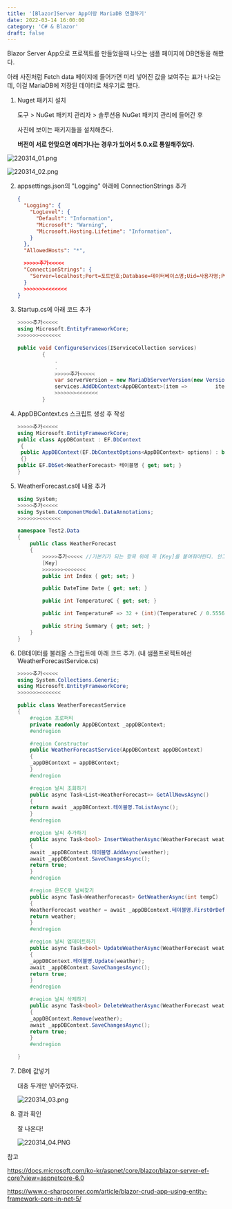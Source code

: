 ```yaml
---
title: '[Blazor]Server App이랑 MariaDB 연결하기'
date: 2022-03-14 16:00:00
category: 'C# & Blazor'
draft: false
---
```


Blazor Server App으로 프로젝트를 만들었을때 나오는 샘플 페이지에 DB연동을 해봤다.

아래 사진처럼 Fetch data 페이지에 들어가면 미리 넣어진 값을 보여주는 표가 나오는데, 이걸 MariaDB에 저장된 데이터로 채우기로 했다.

1. Nuget 패키지 설치
   
   도구 > NuGet 패키지 관리자 > 솔루션용 NuGet 패키지 관리에 들어간 후
   
   사진에 보이는 패키지들을 설치해준다.
   
   **버전이 서로 안맞으면 에러가나는 경우가 있어서 5.0.x로 통일해주었다.**

![220314_01.png](./images/220314_01.png)

![220314_02.png](.\images\220314_02.png)

2. appsettings.json의 "Logging" 아래에 ConnectionStrings 추가
   
   ```json
   {
     "Logging": {
       "LogLevel": {
         "Default": "Information",
         "Microsoft": "Warning",
         "Microsoft.Hosting.Lifetime": "Information",
       }
     },
     "AllowedHosts": "*",
   
     >>>>>추가<<<<<
     "ConnectionStrings": {
       "Server=localhost;Port=포트번호;Database=데이터베이스명;Uid=사용자명;Pwd=암호;SslMode=None;"
     }
     >>>>>>><<<<<<<
   }
   ```

3. Startup.cs에 아래 코드 추가
   
   ```cs
   >>>>>추가<<<<<
   using Microsoft.EntityFrameworkCore;
   >>>>>>><<<<<<<
   
   public void ConfigureServices(IServiceCollection services)
           {
               .
               .
               >>>>>추가<<<<<
               var serverVersion = new MariaDbServerVersion(new Version(10, 6, 5));
               services.AddDbContext<AppDBContext>(item =>         item.UseMySql(Configuration.GetConnectionString("이름정하기"), serverVersion));
               >>>>>>><<<<<<<
           }
   ```

4. AppDBContext.cs 스크립트 생성 후 작성
   
   ```cs
   >>>>>추가<<<<<
   using Microsoft.EntityFrameworkCore;
   public class AppDBContext : EF.DbContext
    {
    public AppDBContext(EF.DbContextOptions<AppDBContext> options) : base(options)
    {}
   public EF.DbSet<WeatherForecast> 테이블명 { get; set; }
   }
   ```

5. WeatherForecast.cs에 내용 추가
   
   ```cs
   using System;
   >>>>>추가<<<<<
   using System.ComponentModel.DataAnnotations;
   >>>>>>><<<<<<<
   
   namespace Test2.Data
   {
       public class WeatherForecast
       {
           >>>>>추가<<<<< //기본키가 되는 항목 위에 꼭 [Key]를 붙여줘야한다. 안그럼 기본키가 없다는 오류가남.
           [Key]
           >>>>>>><<<<<<<
           public int Index { get; set; }
   
           public DateTime Date { get; set; }
   
           public int TemperatureC { get; set; }
   
           public int TemperatureF => 32 + (int)(TemperatureC / 0.5556);
   
           public string Summary { get; set; }
       }
   }
   ```

6. DB데이터를 불러올 스크립트에 아래 코드 추가. (내 샘플프로젝트에선 WeatherForecastService.cs)
   
   ```cs
   >>>>>추가<<<<<
   using System.Collections.Generic;
   using Microsoft.EntityFrameworkCore;
   >>>>>>><<<<<<<
   
   public class WeatherForecastService
   {
       #region 프로퍼티
       private readonly AppDBContext _appDBContext;
       #endregion
   
       #region Constructor
       public WeatherForecastService(AppDBContext appDBContext)
       {
       _appDBContext = appDBContext;
       }
       #endregion
   
       #region 날씨 조회하기
       public async Task<List<WeatherForecast>> GetAllNewsAsync()
       {
       return await _appDBContext.테이블명.ToListAsync();
       }
       #endregion
   
       #region 날씨 추가하기
       public async Task<bool> InsertWeatherAsync(WeatherForecast weather)
       {
       await _appDBContext.테이블명.AddAsync(weather);
       await _appDBContext.SaveChangesAsync();
       return true;
       }
       #endregion
   
       #region 온도C로 날씨찾기
       public async Task<WeatherForecast> GetWeatherAsync(int tempC)
       {
       WeatherForecast weather = await _appDBContext.테이블명.FirstOrDefaultAsync(c => c.TemperatureC.Equals(tempC));
       return weather;
       }
       #endregion
   
       #region 날씨 업데이트하기
       public async Task<bool> UpdateWeatherAsync(WeatherForecast weather)
       {
       _appDBContext.테이블명.Update(weather);
       await _appDBContext.SaveChangesAsync();
       return true;
       }
       #endregion
   
       #region 날씨 삭제하기
       public async Task<bool> DeleteWeatherAsync(WeatherForecast weather)
       {
       _appDBContext.Remove(weather);
       await _appDBContext.SaveChangesAsync();
       return true;
       }
       #endregion
   
   }
   ```

7. DB에 값넣기
   
   대충 두개만 넣어주었다.
   
   ![220314_03.png](.\images\220314_03.png)

8. 결과 확인
   
   잘 나온다!
   
   ![220314_04.PNG](.\images\220314_04.PNG)

참고

https://docs.microsoft.com/ko-kr/aspnet/core/blazor/blazor-server-ef-core?view=aspnetcore-6.0

https://www.c-sharpcorner.com/article/blazor-crud-app-using-entity-framework-core-in-net-5/